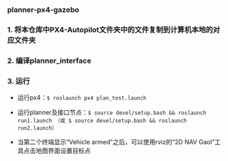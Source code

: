 ### planner-px4-gazebo
### 1. 将本仓库中PX4-Autopilot文件夹中的文件复制到计算机本地的对应文件夹
### 2. 编译planner_interface
### 3. 运行

+  运行px4：`$ roslaunch px4 plan_test.launch`

+ 运行planner及接口节点：`$ source devel/setup.bash && roslaunch run1.launch （或 $ source devel/setup.bash && roslaunch run2.launch）` 

+ 当第二个终端显示“Vehicle armed”之后，可以使用rviz的“2D NAV Gaol”工具点击地图界面设置目标点
